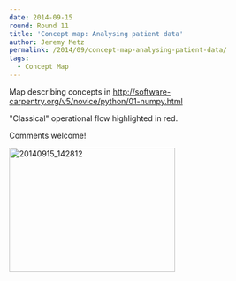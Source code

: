 ```yaml
---
date: 2014-09-15
round: Round 11
title: 'Concept map: Analysing patient data'
author: Jeremy Metz
permalink: /2014/09/concept-map-analysing-patient-data/
tags:
  - Concept Map
---
```

Map describing concepts in http://software-carpentry.org/v5/novice/python/01-numpy.html

"Classical" operational flow highlighted in red.

Comments welcome!

[<img class="alignnone size-medium wp-image-8649" alt="20140915_142812" src="http://files.software-carpentry.org/training-course/2014/09/20140915_142812-300x225.jpg" width="300" height="225" />][1]

 [1]: http://files.software-carpentry.org/training-course/2014/09/20140915_142812.jpg
